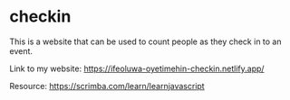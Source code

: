 # checkin
This is a website that can be used to count people as they check in to an event.

Link to my website: https://ifeoluwa-oyetimehin-checkin.netlify.app/

Resource:
https://scrimba.com/learn/learnjavascript
